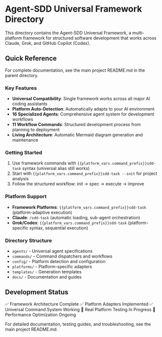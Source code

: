 # Agent-SDD Universal Framework Directory

This directory contains the Agent-SDD Universal Framework, a multi-platform framework for structured software development that works across Claude, Grok, and GitHub Copilot (Codex).

## Quick Reference

For complete documentation, see the main project README.md in the parent directory.

### Key Features
- **Universal Compatibility**: Single framework works across all major AI coding assistants
- **Platform Auto-Detection**: Automatically adapts to your AI environment
- **16 Specialized Agents**: Comprehensive agent system for development workflows
- **11 Workflow Commands**: Structured development process from planning to deployment
- **Living Architecture**: Automatic Mermaid diagram generation and maintenance

### Getting Started
1. Use framework commands with `{{platform_vars.command_prefix}}sdd-task` syntax (universal alias still works)
2. Start with `{{platform_vars.command_prefix}}sdd-task --init` for project analysis
3. Follow the structured workflow: init → spec → execute → improve

### Platform Support
- **Framework Platforms**: `{{platform_vars.command_prefix}}sdd-task` (platform-adaptive execution)
- **Claude**: `/sdd-task` (automatic loading, sub-agent orchestration)
- **Grok/Codex**: `{{platform_vars.command_prefix}}sdd-task` (platform-specific syntax, sequential execution)

### Directory Structure
- `agents/` - Universal agent specifications
- `commands/` - Command dispatchers and workflows
- `config/` - Platform detection and configuration
- `platforms/` - Platform-specific adapters
- `templates/` - Generation templates
- `docs/` - Documentation and guides

## Development Status
✅ Framework Architecture Complete
✅ Platform Adapters Implemented
✅ Universal Command System Working
🚧 Real Platform Testing In Progress
🚧 Performance Optimization Ongoing

For detailed documentation, testing guides, and troubleshooting, see the main project README.md.
